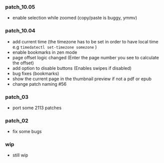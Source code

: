 ### patch_10.05
- enable selection while zoomed (copy/paste is buggy, ymmv)

### patch_10.04
- add current time (the timezone has to be set in order to have local time e.g `timedatectl set-timezone somezone` )
- enable bookmarks in zen mode
- page offset logic changed (Enter the page number you see to calculate the offset)
- add option to disable buttons (Enables swipes if disabled)
- bug fixes (bookmarks)
- show the current page in the thumbnail preview if not a pdf or epub
- change patch naming  #56

### patch_03
- port some 2113 patches
### patch_02
- fix some bugs

### wip
- still wip
